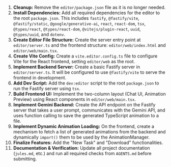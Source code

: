 1.  **Cleanup:** Remove the `editor/package.json` file as it is no longer needed.
2.  **Install Dependencies:** Add all required dependencies for the editor to the root `package.json`. This includes `fastify`, `@fastify/vite`, `@fastify/static`, `@google/generative-ai`, `react`, `react-dom`, `tsx`, `@types/react`, `@types/react-dom`, `@vitejs/plugin-react`, `uuid`, `@types/uuid`, and `dotenv`.
3.  **Create Editor File Structure:** Create the server entry point at `editor/server.ts` and the frontend structure: `editor/web/index.html` and `editor/web/main.tsx`.
4.  **Create Vite Config:** Create a `vite.editor.config.ts` file to configure Vite for the React frontend, setting `editor/web` as the root.
5.  **Implement Backend Server:** Create a basic Fastify server in `editor/server.ts`. It will be configured to use `@fastify/vite` to serve the frontend in development.
6.  **Add Dev Script:** Add the `dev:editor` script to the root `package.json` to run the Fastify server using `tsx`.
7.  **Build Frontend UI:** Implement the two-column layout (Chat UI, Animation Preview) using React components in `editor/web/main.tsx`.
8.  **Implement Gemini Backend:** Create the API endpoint on the Fastify server that takes a user prompt, communicates with the Gemini API, and uses function calling to save the generated TypeScript animation to a file.
9.  **Implement Dynamic Animation Loading:** On the frontend, create a mechanism to fetch a list of generated animations from the backend and dynamically `import()` them to be used by the AnimationManager.
10. **Finalize Features:** Add the "New Task" and "Download" functionalities.
11. **Documentation & Verification:** Update all project documentation (`jules.md`, etc.) and run all required checks from `AGENTS.md` before submitting.
